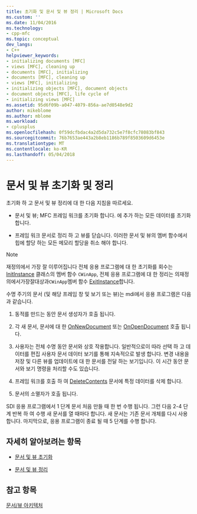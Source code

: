 ```yaml
---
title: 초기화 및 문서 및 뷰 정리 | Microsoft Docs
ms.custom: ''
ms.date: 11/04/2016
ms.technology:
- cpp-mfc
ms.topic: conceptual
dev_langs:
- C++
helpviewer_keywords:
- initializing documents [MFC]
- views [MFC], cleaning up
- documents [MFC], initializing
- documents [MFC], cleaning up
- views [MFC], initializing
- initializing objects [MFC], document objects
- document objects [MFC], life cycle of
- initializing views [MFC]
ms.assetid: 95d6f09b-a047-4079-856a-ae7d0548e9d2
author: mikeblome
ms.author: mblome
ms.workload:
- cplusplus
ms.openlocfilehash: 0f59dcfbdac4a2d5da732c5e7f8cfc78083bf843
ms.sourcegitcommit: 76b7653ae443a2b8eb1186b789f8503609d6453e
ms.translationtype: MT
ms.contentlocale: ko-KR
ms.lasthandoff: 05/04/2018
---
```

# <a name="initializing-and-cleaning-up-documents-and-views"></a>문서 및 뷰 초기화 및 정리
초기화 하 고 문서 및 뷰 정리에 대 한 다음 지침을 따르세요.  
  
-   문서 및 뷰; MFC 프레임 워크를 초기화 합니다. 에 추가 하는 모든 데이터를 초기화 합니다.  
  
-   프레임 워크 문서로 정리 하 고 뷰를 닫습니다. 이러한 문서 및 뷰의 멤버 함수에서 힙에 할당 하는 모든 메모리 할당을 취소 해야 합니다.  
  
> [!NOTE]
>  재정의에서 가장 잘 이루어집니다 전체 응용 프로그램에 대 한 초기화를 회수는 [InitInstance](../mfc/reference/cwinapp-class.md#initinstance) 클래스의 멤버 함수 `CWinApp`, 전체 응용 프로그램에 대 한 정리는 의재정의에서가장잘대상과`CWinApp`멤버 함수 [ExitInstance](../mfc/reference/cwinapp-class.md#exitinstance)합니다.  
  
 수명 주기의 문서 (및 해당 프레임 창 및 보기 또는 뷰)는 mdi에서 응용 프로그램은 다음과 같습니다.  
  
1.  동적를 만드는 동안 문서 생성자가 호출 됩니다.  
  
2.  각 새 문서, 문서에 대 한 [OnNewDocument](../mfc/reference/cdocument-class.md#onnewdocument) 또는 [OnOpenDocument](../mfc/reference/cdocument-class.md#onopendocument) 호출 됩니다.  
  
3.  사용자는 전체 수명 동안 문서와 상호 작용합니다. 일반적으로이 따라 선택 하 고 데이터를 편집 사용자 문서 데이터 보기를 통해 지속적으로 발생 합니다. 변경 내용을 저장 및 다른 뷰를 업데이트에 대 한 문서를 전달 하는 보기입니다. 이 시간 동안 문서와 보기 명령을 처리할 수도 있습니다.  
  
4.  프레임 워크를 호출 하 여 [DeleteContents](../mfc/reference/cdocument-class.md#deletecontents) 문서에 특정 데이터를 삭제 합니다.  
  
5.  문서의 소멸자가 호출 됩니다.  
  
 SDI 응용 프로그램에서 1 단계 문서 처음 만들 때 한 번 수행 됩니다. 그런 다음 2-4 단계 반복 하 여 수행 새 문서를 열 때마다 합니다. 새 문서는 기존 문서 개체를 다시 사용합니다. 마지막으로, 응용 프로그램이 종료 될 때 5 단계를 수행 합니다.  
  
## <a name="what-do-you-want-to-know-more-about"></a>자세히 알아보려는 항목  
  
-   [문서 및 뷰 초기화](../mfc/initializing-documents-and-views.md)  
  
-   [문서 및 뷰 정리](../mfc/cleaning-up-documents-and-views.md)  
  
## <a name="see-also"></a>참고 항목  
 [문서/뷰 아키텍처](../mfc/document-view-architecture.md)

